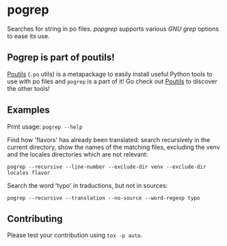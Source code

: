# pogrep

Searches for string in po files. *popgrep* supports various *GNU grep* options
to ease its use.

## Pogrep is part of poutils!

[Poutils](https://pypi.org/project/poutils) (`.po` utils) is a metapackage to easily install useful Python tools to use with po files
and `pogrep` is a part of it! Go check out [Poutils](https://pypi.org/project/poutils) to discover the other tools!

## Examples

Print usage: `pogrep --help`

Find how 'flavors' has already been translated: search recursively in the
current directory, show the names of the matching files, excluding the venv and the
locales directories which are not relevant:

`pogrep --recursive --line-number --exclude-dir venv --exclude-dir locales flavor `

Search the word 'typo' in traductions, but not in sources:

`pogrep --recursive --translation --no-source --word-regexp typo `


## Contributing

Please test your contribution using `tox -p auto`.
